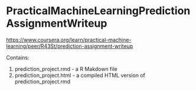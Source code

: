 # PracticalMachineLearningPredictionAssignmentWriteup
https://www.coursera.org/learn/practical-machine-learning/peer/R43St/prediction-assignment-writeup

Contains:
1. prediction_project.rmd - a R Makdown file
2. prediction_project.html - a compiled HTML version of prediction_project.rmd
